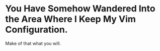 # You Have Somehow Wandered Into the Area Where I Keep My Vim Configuration.

Make of that what you will.


